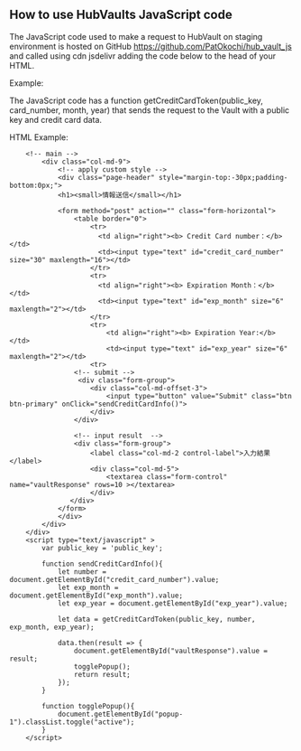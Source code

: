 ## How to use HubVaults JavaScript code

The JavaScript code used to make a request to HubVault on staging environment is hosted on GitHub https://github.com/PatOkochi/hub_vault_js and called using
cdn jsdelivr adding the code below to the head of your HTML.

Example:

  <script type="text/javascript" src="https://cdn.jsdelivr.net/gh/PatOkochi/hub_vault_js/js/hub_vault.js"></script>

The JavaScript code has a function getCreditCardToken(public_key, card_number, month, year) that sends the request to the Vault with a public key and credit card data.

HTML Example:

<!DOCTYPE html>
<html>
    <head>
        <meta charset="utf-8">
        <title>test</title>
        <meta name="viewport" content="width=device-width, initial-scale=1.0">
        <script type="text/javascript" src="https://cdn.jsdelivr.net/gh/PatOkochi/hub_vault_js/js/hub_vault.js"></script>
    </head>
<body>
    <div class="container">
 
        <!-- main -->
            <div class="col-md-9">
                <!-- apply custom style -->
                <div class="page-header" style="margin-top:-30px;padding-bottom:0px;">
                <h1><small>情報送信</small></h1>
         
                <form method="post" action="" class="form-horizontal">
                    <table border="0">
                        <tr>
                          <td align="right"><b> Credit Card number：</b></td>
                          <td><input type="text" id="credit_card_number" size="30" maxlength="16"></td>
                        </tr>
                        <tr>
                          <td align="right"><b> Expiration Month：</b></td>
                          <td><input type="text" id="exp_month" size="6" maxlength="2"></td>
                        </tr>
                        <tr>
                            <td align="right"><b> Expiration Year:</b></td>
                            <td><input type="text" id="exp_year" size="6" maxlength="2"></td>
                        <tr>
                    <!-- submit -->
                     <div class="form-group">
                        <div class="col-md-offset-3">
                            <input type="button" value="Submit" class="btn btn-primary" onClick="sendCreditCardInfo()">
                        </div>
                    </div>
                     
                    <!-- input result  -->
                    <div class="form-group">
                        <label class="col-md-2 control-label">入力結果</label>
                        <div class="col-md-5">
                            <textarea class="form-control" name="vaultResponse" rows=10 ></textarea>
                        </div>
                   </div>
                </form>
                </div>
            </div>
        </div>
        <script type="text/javascript" >
            var public_key = 'public_key';

            function sendCreditCardInfo(){
                let number = document.getElementById("credit_card_number").value;
                let exp_month = document.getElementById("exp_month").value;
                let exp_year = document.getElementById("exp_year").value;

                let data = getCreditCardToken(public_key, number, exp_month, exp_year);

                data.then(result => {
                    document.getElementById("vaultResponse").value = result;
                    togglePopup();
                    return result;
                });
            }

            function togglePopup(){
                document.getElementById("popup-1").classList.toggle("active");
            }
        </script>
</body>
</html>